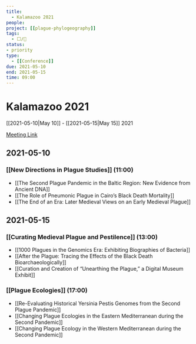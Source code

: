 ```yaml
---
title:
  - Kalamazoo 2021
people:
project: [[plague-phylogeography]]
tags:
  - ⬜/🧨 
status: 
- priority  
type: 
  - [[Conference]]
due: 2021-05-10
end: 2021-05-15
time: 09:00
---
```


# Kalamazoo 2021

[[2021-05-10|May 10]] - [[2021-05-15|May 15]] 2021

[Meeting Link]()

## 2021-05-10

### [[New Directions in Plague Studies]] (11:00)
- [[The Second Plague Pandemic in the Baltic Region: New Evidence from Ancient DNA]]
- [[The Role of Pneumonic Plague in Cairo’s Black Death Mortality]]
- [[The End of an Era: Later Medieval Views on an Early Medieval Plague]]

## 2021-05-15

### [[Curating Medieval Plague and Pestilence]] (13:00)
- [[1000 Plagues in the Genomics Era: Exhibiting Biographies of Bacteria]]
- [[After the Plague: Tracing the Effects of the Black Death Bioarchaeologically]]
- [[Curation and Creation of “Unearthing the Plague,” a Digital Museum Exhibit]]

### [[Plague Ecologies]] (17:00)
- [[Re-Evaluating Historical Yersinia Pestis Genomes from the Second Plague Pandemic]]
- [[Changing Plague Ecologies in the Eastern Mediterranean during the Second Pandemic]]
- [[Changing Plague Ecology in the Western Mediterranean during the Second Pandemic]]